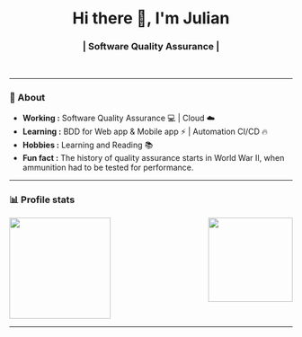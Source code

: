 
<h1 align="center">  Hi there 👋, I'm Julian </h1>

<h3 align="center"> | Software Quality Assurance | </h3><br>

---------------------------------------------------------------------------------------------------------------------------------

### 🤔 About
-  **Working :**  Software Quality Assurance :computer: | Cloud :cloud: 
-  **Learning :**  BDD for Web app & Mobile app :zap: | Automation CI/CD :fire:
-  **Hobbies :** Learning and Reading 📚
-  **Fun fact :**  The history of quality assurance starts in World War II, when ammunition had to be tested for performance.

---------------------------------------------------------------------------------------------------------------------------------

### 📊 Profile stats

<img align="right" height="150em" src="https://github-readme-stats.vercel.app/api/top-langs/?username=july-nym&show_icons=true&title_color=fff&icon_color=79ff97&text_color=9f9f9f&bg_color=151515&layout=compact&langs_count=7" />
<img height="180em" src="https://github-readme-stats.vercel.app/api?username=july-nym&show_icons=true&title_color=fff&icon_color=79ff97&text_color=9f9f9f&bg_color=151515" />

---------------------------------------------------------------------------------------------------------------------------------

<!-- ### 📊 Waka stats

[![july_nym's wakatime stats](https://github-readme-stats.vercel.app/api/wakatime?username=july_nym )](https://github.com/july-nym/github-readme-stats) -->




